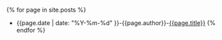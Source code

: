 {% for page in site.posts %}
 - {{page.date | date: "%Y-%m-%d" }}-{{page.author}}-[{{page.title}}]({{site.url}}{{page.url}})
{% endfor %}